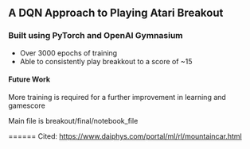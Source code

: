 ## A DQN Approach to Playing Atari Breakout
### Built using PyTorch and OpenAI Gymnasium

- Over 3000 epochs of training
- Able to consistently play breakkout to a score of ~15

#### Future Work
More training is required for a further improvement in learning and gamescore



Main file is breakout/final/notebook_file

======
Cited: https://www.daiphys.com/portal/ml/rl/mountaincar.html
